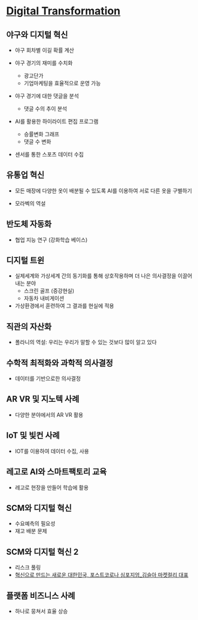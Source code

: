 # [Digital Transformation](https://kaist.edwith.org/digitaltrans#)

## 야구와 디지털 혁신

- 야구 회차별 이길 확률 계산
- 야구 경기의 재미를 수치화
  - 광고단가
  - 기업마케팅을 효율적으로 운영 가능
- 야구 경기에 대한 댓글을 분석
  - 댓글 수의 추이 분석
- AI를 활용한 하이라이트 편집 프로그램
  - 승률변화 그래프
  - 댓글 수 변화

- 센서를 통한 스포츠 데이터 수집

## 유통업 혁신

- 모든 매장에 다양한 옷이 배분될 수 있도록 AI를 이용하여 서로 다른 옷을 구별하기

- 모라벡의 역설

## 반도체 자동화

- 협업 지능 연구 (강화학습 베이스)

## 디지털 트윈

- 실제세계와 가상세계 간의 동기화를 통해 상호작용하며 더 나은 의사결정을 이끌어내는 분야
  - 스크린 골프 (증강현실)
  - 자동차 내비게이션
- 가상환경에서 훈련하여 그 결과를 현실에 적용

## 직관의 자산화

- 폴라니의 역설: 우리는 우리가 말할 수 있는 것보다 많이 알고 있다

## 수학적 최적화와 과학적 의사결정

- 데이터를 기반으로한 의사결정

## AR VR 및 지노텍 사례

- 다양한 분야에서의 AR VR 활용

## IoT 및 빛컨 사례

- IOT를 이용하여 데이터 수집, 사용

## 레고로 AI와 스마트팩토리 교육

- 레고로 현장을 만들어 학습에 활용

## SCM와 디지털 혁신

- 수요예측의 필요성
- 재고 배분 문제

## SCM와 디지털 혁신 2

- 리스크 풀링
- [혁신으로 만드는 새로운 대한민국, 포스트코로나 심포지엄_김슬아 마켓컬리 대표](https://www.youtube.com/watch?v=nk0pp8iKYa4)

## 플랫폼 비즈니스 사례

- 하나로 뭉쳐서 효율 상승
